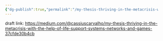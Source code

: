 ```yaml
---
{"dg-publish":true,"permalink":"/my-thesis-thriving-in-the-metacrisis-with-the-help-of-life-support-systems-networks-and-games/"}
---
```


draft link: https://medium.com/@cassiuscarvalho/my-thesis-thriving-in-the-metacrisis-with-the-help-of-life-support-systems-networks-and-games-37cfde30b4cb